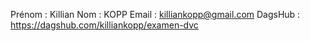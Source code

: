 Prénom : Killian
Nom : KOPP
Email : killiankopp@gmail.com
DagsHub : https://dagshub.com/killiankopp/examen-dvc